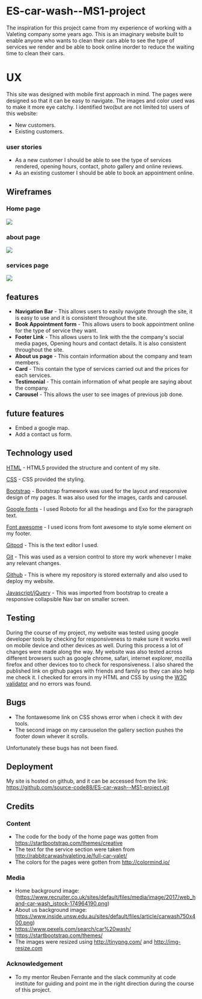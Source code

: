 # **ES-car-wash--MS1-project**
The inspiration for this project came from my experience of working with a Valeting company some years ago. This is an imaginary website built to enable anyone who wants to clean their cars able to see the type of services we render and be able to book online inorder to reduce the waiting time to clean their cars.
# **UX**
This site was designed with mobile first approach in mind. The pages were designed so that it can be easy to navigate. The images and color used was to make it more eye catchy.
I identified two(but are not limited to) users of this website:
* New customers.
* Existing customers.
### **user stories**

* As a new customer I should be able to see the type of services rendered, opening hours, contact, photo gallery and online reviews.
* As an existing customer I should be able to book an appointment online.

## **Wireframes**
### **Home page**
<img src="wireframes/home-wireframe.jpg">


### **about page**
<img src="wireframes/about-wireframe.jpg">


### **services page**
<img src="wireframes/services-wireframe.jpg">


## **features**
* **Navigation Bar** - This allows users to easily navigate through the  site, it is easy to use and it is consistent throughout the site.
* **Book Appointment form** - This allows users to book appointment online for the type of service they want.
* **Footer Link** - This allows users to link with the the company's social media pages, Opening hours and contact details. It is also consistent throughout the site.
* **About us page** - This contain information about the company and team members.
* **Card** - This contain the type of services carried out and the prices for each services.
* **Testimonial** - This contain information of what people are saying about the company.
* **Carousel** - This allows the user to see images of previous job done.
## **future features**
* Embed a google map.
* Add a contact us form.

## **Technology used**
[HTML](https://https://en.wikipedia.org/wiki/HTML5) - HTML5 provided the structure and content of my site.

[CSS](https://https://en.wikipedia.org/wiki/Cascading-style-sheet) - CSS provided the styling.

[Bootstrap](https://https://getboostap.com) - Bootstrap framework was used for the layout and responsive design of my pages. It was also used for the images, cards and carousel.

[Google fonts](https://fonts.google.com) - I used Roboto for all the headings and Exo for the paragraph text.

[Font awesome](https://fontawesome.com) - I used icons from font awesome to style some element on my footer.

[Gitpod](https://gitpod.io) - This is the text editor I used.

[Git](https://git-scm.com) - This was used as a version control to store my work whenever I make any relevant changes.

[Github](https://github.com) - This is where my repository is stored externally and also used to deploy my website.

[Javascript/jQuery](https://jquery.com/) - This was imported from bootstrap to create a responsive collapsible Nav bar on smaller screen.


## **Testing**
During the course of my project, my website was tested using google developer tools by checking for responsiveness to make sure it works well on mobile device and other devices as well. During this process a lot of changes were made along the way. My website was also tested across different browsers such as google chrome, safari, internet explorer, mozilla firefox and other devices too to check for responsiveness.
I also shared the published link on github pages with friends and family so they can also help me check it. I checked for errors in my HTML and CSS by using the [W3C validator](https://validator.w3.org/) and no errors was found.
## **Bugs**
* The fontawesome link on CSS shows error when i check it with dev tools.
* The second image on my carouselon the gallery section pushes the footer down whever it scrolls.

Unfortunately these bugs has not been fixed.
## **Deployment**
My site is hosted on github, and it can be accessed from the link: https://github.com/source-code88/ES-car-wash--MS1-project.git

## **Credits**
### **Content**
* The code for the body of the home page was gotten from https://startbootstrap.com/themes/creative
* The text for the service section were taken from http://rabbitcarwashvaleting.ie/full-car-valet/
* The colors for the pages were gotten from  http://colormind.io/

### **Media**
* Home background image:(https://www.recruiter.co.uk/sites/default/files/media/image/2017/web_hand-car-wash_istock-174964190.png)
* About us background image: https://www.inside.unsw.edu.au/sites/default/files/article/carwash750x400.png)
* https://www.pexels.com/search/car%20wash/ 
* https://startbootstrap.com/themes/
* The images were resized using http://tinypng.com/ and http://img-resize.com

### **Acknowledgement**
* To my mentor Reuben Ferrante and the slack community at code institute for guiding and point me in the right direction during the course of this project.